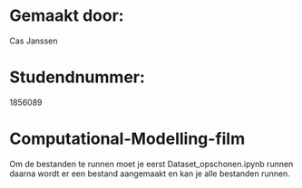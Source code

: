 # Gemaakt door:
Cas Janssen
# Studendnummer: 
1856089
# Computational-Modelling-film
Om de bestanden te runnen moet je eerst Dataset_opschonen.ipynb runnen daarna wordt er een bestand aangemaakt en kan je alle bestanden runnen.

